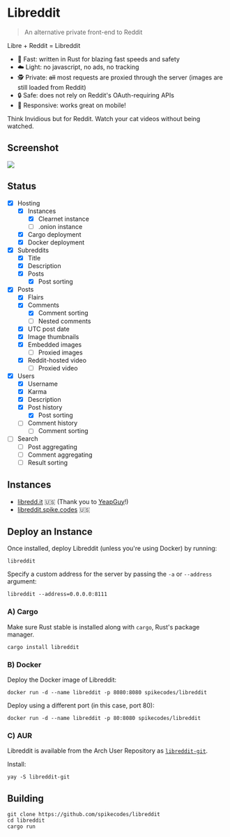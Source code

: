 # Libreddit

> An alternative private front-end to Reddit 

Libre + Reddit = Libreddit

- 🚀 Fast: written in Rust for blazing fast speeds and safety
- ☁️ Light: no javascript, no ads, no tracking
- 🕵 Private: ~~all~~ most requests are proxied through the server (images are still loaded from Reddit)
- 🔒 Safe: does not rely on Reddit's OAuth-requiring APIs 
- 📱 Responsive: works great on mobile!

Think Invidious but for Reddit. Watch your cat videos without being watched.

## Screenshot

![](https://i.ibb.co/SfFHDhh/image.png)

## Status

- [x] Hosting
  - [x] Instances
    - [x] Clearnet instance
    - [ ] .onion instance
  - [x] Cargo deployment
  - [x] Docker deployment
- [x] Subreddits
  - [x] Title
  - [x] Description
  - [x] Posts
    - [x] Post sorting
- [x] Posts
  - [x] Flairs
  - [x] Comments
    - [x] Comment sorting
    - [ ] Nested comments
  - [x] UTC post date
  - [x] Image thumbnails
  - [x] Embedded images
    - [ ] Proxied images 
  - [x] Reddit-hosted video
    - [ ] Proxied video
- [x] Users
  - [x] Username
  - [x] Karma
  - [x] Description
  - [x] Post history
    - [x] Post sorting
  - [ ] Comment history
    - [ ] Comment sorting

- [ ] Search
  - [ ] Post aggregating
  - [ ] Comment aggregating
  - [ ] Result sorting

## Instances

- [libredd.it](https://libredd.it) 🇺🇸 (Thank you to [YeapGuy](https://github.com/YeapGuy)!)
- [libreddit.spike.codes](https://libreddit.spike.codes) 🇺🇸

## Deploy an Instance

Once installed, deploy Libreddit (unless you're using Docker) by running:

```
libreddit
```

Specify a custom address for the server by passing the `-a` or `--address` argument:
```
libreddit --address=0.0.0.0:8111
```

### A) Cargo

Make sure Rust stable is installed along with `cargo`, Rust's package manager.

```
cargo install libreddit
```

### B) Docker

Deploy the Docker image of Libreddit:
```
docker run -d --name libreddit -p 8080:8080 spikecodes/libreddit
```

Deploy using a different port (in this case, port 80):
```
docker run -d --name libreddit -p 80:8080 spikecodes/libreddit
```

### C) AUR

Libreddit is available from the Arch User Repository as [`libreddit-git`](https://aur.archlinux.org/packages/libreddit-git).

Install:
```
yay -S libreddit-git
```

## Building

```
git clone https://github.com/spikecodes/libreddit
cd libreddit
cargo run
```